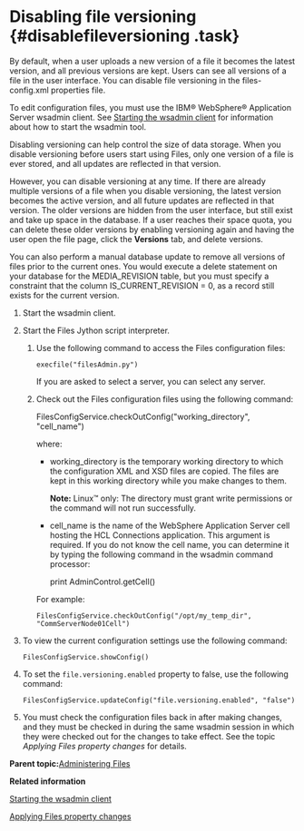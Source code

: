 # Disabling file versioning {#disablefileversioning .task}

By default, when a user uploads a new version of a file it becomes the latest version, and all previous versions are kept. Users can see all versions of a file in the user interface. You can disable file versioning in the files-config.xml properties file.

To edit configuration files, you must use the IBM® WebSphere® Application Server wsadmin client. See [Starting the wsadmin client](t_admin_wsadmin_starting.md) for information about how to start the wsadmin tool.

Disabling versioning can help control the size of data storage. When you disable versioning before users start using Files, only one version of a file is ever stored, and all updates are reflected in that version.

However, you can disable versioning at any time. If there are already multiple versions of a file when you disable versioning, the latest version becomes the active version, and all future updates are reflected in that version. The older versions are hidden from the user interface, but still exist and take up space in the database. If a user reaches their space quota, you can delete these older versions by enabling versioning again and having the user open the file page, click the **Versions** tab, and delete versions.

You can also perform a manual database update to remove all versions of files prior to the current ones. You would execute a delete statement on your database for the MEDIA\_REVISION table, but you must specify a constraint that the column IS\_CURRENT\_REVISION = 0, as a record still exists for the current version.

1.  Start the wsadmin client.

2.  Start the Files Jython script interpreter.

    1.  Use the following command to access the Files configuration files:

        ```
        execfile("filesAdmin.py")
        ```

        If you are asked to select a server, you can select any server.

    2.  Check out the Files configuration files using the following command:

        FilesConfigService.checkOutConfig\("working\_directory", "cell\_name"\)

        where:

        -   working\_directory is the temporary working directory to which the configuration XML and XSD files are copied. The files are kept in this working directory while you make changes to them.

            **Note:** Linux™ only: The directory must grant write permissions or the command will not run successfully.

        -   cell\_name is the name of the WebSphere Application Server cell hosting the HCL Connections application. This argument is required. If you do not know the cell name, you can determine it by typing the following command in the wsadmin command processor:

            print AdminControl.getCell\(\)

        For example:

        ```
        FilesConfigService.checkOutConfig("/opt/my_temp_dir", "CommServerNode01Cell")
        ```

3.  To view the current configuration settings use the following command:

    ```
    FilesConfigService.showConfig()
    ```

4.  To set the `file.versioning.enabled` property to false, use the following command:

    ```
    FilesConfigService.updateConfig("file.versioning.enabled", "false")
    ```

5.  You must check the configuration files back in after making changes, and they must be checked in during the same wsadmin session in which they were checked out for the changes to take effect. See the topic *Applying Files property changes* for details.


**Parent topic:**[Administering Files](../admin/c_admin_files_overview.md)

**Related information**  


[Starting the wsadmin client](../admin/t_admin_wsadmin_starting.md)

[Applying Files property changes](../admin/t_admin_files_config_apply.md)

